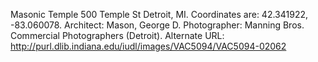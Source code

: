Masonic Temple 500 Temple St Detroit, MI. Coordinates are: 42.341922, -83.060078. Architect: Mason, George D. Photographer: Manning Bros. Commercial Photographers (Detroit). Alternate URL: http://purl.dlib.indiana.edu/iudl/images/VAC5094/VAC5094-02062